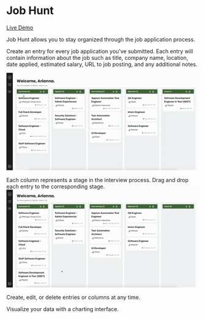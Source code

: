 # Job Hunt

[Live Demo](https://job--hunting.herokuapp.com/)

Job Hunt allows you to stay organized through the job application process.

Create an entry for every job application you've submitted. Each entry will contain information about the job such as title, company name, location, date applied, estimated salary, URL to job posting, and any additional notes.

![Create](https://github.com/ariannavalle/job-hunting-app/blob/main/server/public/images/create.gif)

Each column represents a stage in the interview process. Drag and drop each entry to the corresponding stage.
![Drag and Drop](https://github.com/ariannavalle/job-hunting-app/blob/main/server/public/images/dragndrop.gif)

Create, edit, or delete entries or columns at any time.

Visualize your data with a charting interface.
